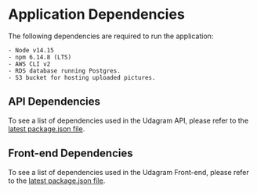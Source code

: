 # Application Dependencies

The following dependencies are required to run the application:

```
- Node v14.15
- npm 6.14.8 (LTS)
- AWS CLI v2
- RDS database running Postgres.
- S3 bucket for hosting uploaded pictures.

```

## API Dependencies

To see a list of dependencies used in the Udagram API, please refer to the [latest package.json file](https://github.com/mauricioschneider/udacity-cicd/blob/master/udagram/udagram-api/package.json).

## Front-end Dependencies

To see a list of dependencies used in the Udagram Front-end, please refer to the [latest package.json file](https://github.com/mauricioschneider/udacity-cicd/blob/master/udagram/udagram-frontend/package.json).